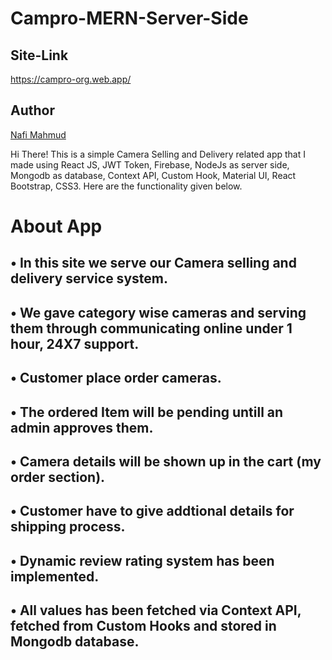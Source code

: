 # Campro-MERN-Server-Side
## Site-Link
https://campro-org.web.app/

## Author 
[Nafi Mahmud][author]

[author]: https://sourcecodebd.github.io/nafi.com/
Hi There! This is a simple Camera Selling and Delivery related app that I made using React JS, JWT Token, Firebase, NodeJs as server side, Mongodb as database, Context API, Custom Hook, Material UI, React Bootstrap, CSS3. Here are the functionality given below.

# About App
## • In this site we serve our Camera selling and delivery service system.
## • We gave category wise cameras and serving them through communicating online under 1 hour, 24X7 support.
## • Customer place order cameras.
## • The ordered Item will be pending untill an admin approves them.
## • Camera details will be shown up in the cart (my order section).
## • Customer have to give addtional details for shipping process.
## • Dynamic review rating system has been implemented.
## • All values has been fetched via Context API, fetched from  Custom Hooks and stored in Mongodb database.
